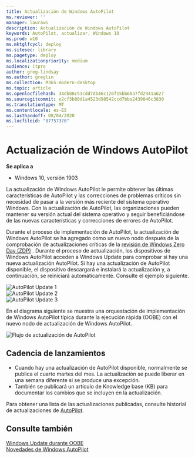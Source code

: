 ```yaml
---
title: Actualización de Windows AutoPilot
ms.reviewer: ''
manager: laurawi
description: Actualización de Windows AutoPilot
keywords: AutoPilot, actualizar, Windows 10
ms.prod: w10
ms.mktglfcycl: deploy
ms.sitesec: library
ms.pagetype: deploy
ms.localizationpriority: medium
audience: itpro
author: greg-lindsay
ms.author: greglin
ms.collection: M365-modern-desktop
ms.topic: article
ms.openlocfilehash: 34db88c53cdd7db46c126f15bb60a7fd2941a627
ms.sourcegitcommit: e2cf3b80d1a4523d98542ccd7bba2439046c3830
ms.translationtype: MT
ms.contentlocale: es-ES
ms.lasthandoff: 08/04/2020
ms.locfileid: "87757370"
---
```

# <a name="windows-autopilot-update"></a>Actualización de Windows AutoPilot

**Se aplica a**

-   Windows 10, versión 1903

La actualización de Windows AutoPilot le permite obtener las últimas características de AutoPilot y las correcciones de problemas críticos sin necesidad de pasar a la versión más reciente del sistema operativo Windows. Con la actualización de AutoPilot, las organizaciones pueden mantener su versión actual del sistema operativo y seguir beneficiándose de las nuevas características y correcciones de errores de AutoPilot.
 
Durante el proceso de implementación de AutoPilot, la actualización de Windows AutoPilot se ha agregado como un nuevo nodo después de la comprobación de actualizaciones críticas de la [revisión de Windows Zero Day (ZDP)](https://docs.microsoft.com/windows-hardware/customize/desktop/windows-updates-during-oobe) . Durante el proceso de actualización, los dispositivos de Windows AutoPilot acceden a Windows Update para comprobar si hay una nueva actualización AutoPilot.  Si hay una actualización de AutoPilot disponible, el dispositivo descargará e instalará la actualización y, a continuación, se reiniciará automáticamente. Consulte el ejemplo siguiente.

   ![AutoPilot Update 1](images/update1.png)<br>
   ![AutoPilot Update 2](images/update2.png)<br>
   ![AutoPilot Update 3](images/update3.png)

En el diagrama siguiente se muestra una orquestación de implementación de Windows AutoPilot típica durante la ejecución rápida (OOBE) con el nuevo nodo de actualización de Windows AutoPilot.

   ![Flujo de actualización de AutoPilot](images/update-flow.png)

## <a name="release-cadence"></a>Cadencia de lanzamientos

- Cuando hay una actualización de AutoPilot disponible, normalmente se publica el cuarto martes del mes. La actualización se puede liberar en una semana diferente si se produce una excepción.
- También se publicará un artículo de Knowledge base (KB) para documentar los cambios que se incluyen en la actualización.

Para obtener una lista de las actualizaciones publicadas, consulte historial de actualizaciones de [AutoPilot](windows-autopilot-whats-new.md#windows-autopilot-update-history).

## <a name="see-also"></a>Consulte también

[Windows Update durante OOBE](https://docs.microsoft.com/windows-hardware/customize/desktop/windows-updates-during-oobe)<br>
[Novedades de Windows AutoPilot](windows-autopilot-whats-new.md)<br>
